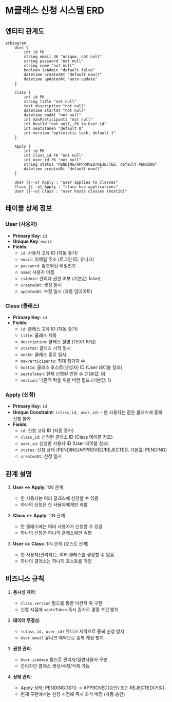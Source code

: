 # M클래스 신청 시스템 ERD

## 엔티티 관계도

```mermaid
erDiagram
    User {
        int id PK
        string email UK "unique, not null"
        string password "not null"
        string name "not null"
        boolean isAdmin "default false"
        datetime createdAt "default now()"
        datetime updatedAt "auto update"
    }
    
    Class {
        int id PK
        string title "not null"
        text description "not null"
        datetime startAt "not null"
        datetime endAt "not null"
        int maxParticipants "not null"
        int hostId "not null, FK to User.id"
        int seatsTaken "default 0"
        int version "optimistic lock, default 1"
    }
    
    Apply {
        int id PK
        int class_id FK "not null"
        int user_id FK "not null"
        string status "PENDING/APPROVED/REJECTED, default PENDING"
        datetime createdAt "default now()"
    }
    
    User ||--o{ Apply : "user applies to classes"
    Class ||--o{ Apply : "class has applications"
    User ||--o{ Class : "user hosts classes (hostId)"
```

## 테이블 상세 정보

### User (사용자)
- **Primary Key**: `id`
- **Unique Key**: `email`
- **Fields**:
  - `id`: 사용자 고유 ID (자동 증가)
  - `email`: 이메일 주소 (로그인 ID, 유니크)
  - `password`: 암호화된 비밀번호
  - `name`: 사용자 이름
  - `isAdmin`: 관리자 권한 여부 (기본값: false)
  - `createdAt`: 생성 일시
  - `updatedAt`: 수정 일시 (자동 업데이트)

### Class (클래스)
- **Primary Key**: `id`
- **Fields**:
  - `id`: 클래스 고유 ID (자동 증가)
  - `title`: 클래스 제목
  - `description`: 클래스 설명 (TEXT 타입)
  - `startAt`: 클래스 시작 일시
  - `endAt`: 클래스 종료 일시
  - `maxParticipants`: 최대 참가자 수
  - `hostId`: 클래스 호스트(생성자) ID (User 테이블 참조)
  - `seatsTaken`: 현재 신청된 인원 수 (기본값: 0)
  - `version`: 낙관적 락을 위한 버전 필드 (기본값: 1)

### Apply (신청)
- **Primary Key**: `id`
- **Unique Constraint**: `(class_id, user_id)` - 한 사용자는 같은 클래스에 중복 신청 불가
- **Fields**:
  - `id`: 신청 고유 ID (자동 증가)
  - `class_id`: 신청한 클래스 ID (Class 테이블 참조)
  - `user_id`: 신청한 사용자 ID (User 테이블 참조)
  - `status`: 신청 상태 (PENDING/APPROVED/REJECTED, 기본값: PENDING)
  - `createdAt`: 신청 일시

## 관계 설명

1. **User ↔ Apply**: 1:N 관계
   - 한 사용자는 여러 클래스에 신청할 수 있음
   - 하나의 신청은 한 사용자에게만 속함

2. **Class ↔ Apply**: 1:N 관계
   - 한 클래스에는 여러 사용자가 신청할 수 있음
   - 하나의 신청은 하나의 클래스에만 속함

3. **User ↔ Class**: 1:N 관계 (호스트 관계)
   - 한 사용자(관리자)는 여러 클래스를 생성할 수 있음
   - 하나의 클래스는 하나의 호스트를 가짐

## 비즈니스 규칙

1. **동시성 제어**:
   - `Class.version` 필드를 통한 낙관적 락 구현
   - 신청 시점에 `seatsTaken` 즉시 증가로 경쟁 조건 방지

2. **데이터 무결성**:
   - `(class_id, user_id)` 유니크 제약으로 중복 신청 방지
   - `User.email` 유니크 제약으로 중복 계정 방지

3. **권한 관리**:
   - `User.isAdmin` 필드로 관리자/일반사용자 구분
   - 관리자만 클래스 생성/수정/삭제 가능

4. **상태 관리**:
   - Apply 상태: PENDING(대기) → APPROVED(승인) 또는 REJECTED(거절)
   - 현재 구현에서는 신청 시점에 즉시 좌석 배정 (자동 승인)